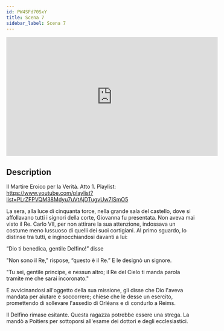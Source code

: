 ```yaml
---
id: PW4SFd70SxY
title: Scena 7
sidebar_label: Scena 7
---
```


<iframe
  width="560"
  height="315"
  src="https://www.youtube.com/embed/PW4SFd70SxY"
  title="YouTube video player"
  frameborder="0"
  allow="accelerometer; autoplay; clipboard-write; encrypted-media; gyroscope; picture-in-picture; web-share"
  referrerpolicy="strict-origin-when-cross-origin"
  allowfullscreen
></iframe>

## Description

Il Martire Eroico per la Verità. Atto 1. 
Playlist: https://www.youtube.com/playlist?list=PLrZFPVQM38Mdyu7uVtAjDTugvUw7ISmO5 

La sera, alla luce di cinquanta torce, nella grande sala del castello, dove si affollavano tutti i signori della corte, Giovanna fu presentata. Non aveva mai visto il Re. Carlo VII, per non attirare la sua attenzione, indossava un costume meno lussuoso di quelli dei suoi cortigiani. Al primo sguardo, lo distinse tra tutti, e inginocchiandosi davanti a lui:

“Dio ti benedica, gentile Delfino!” disse

"Non sono il Re," rispose, “questo è il Re.” E le designò un signore.

"Tu sei, gentile principe, e nessun altro; il Re del Cielo ti manda parola tramite me che sarai incoronato."

E avvicinandosi all'oggetto della sua missione, gli disse che Dio l'aveva mandata per aiutare e soccorrere; chiese che le desse un esercito, promettendo di sollevare l'assedio di Orléans e di condurlo a Reims.

Il Delfino rimase esitante. Questa ragazza potrebbe essere una strega. La mandò a Poitiers per sottoporsi all'esame dei dottori e degli ecclesiastici.
